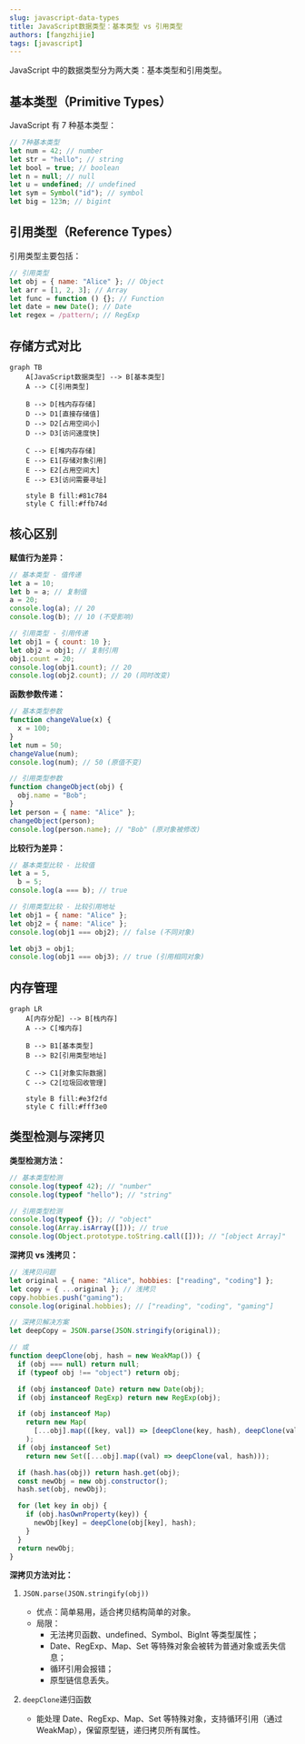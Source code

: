 ```yaml
---
slug: javascript-data-types
title: JavaScript数据类型：基本类型 vs 引用类型
authors: [fangzhijie]
tags: [javascript]
---
```


JavaScript 中的数据类型分为两大类：基本类型和引用类型。

<!-- truncate -->

## 基本类型（Primitive Types）

JavaScript 有 7 种基本类型：

```javascript
// 7种基本类型
let num = 42; // number
let str = "hello"; // string
let bool = true; // boolean
let n = null; // null
let u = undefined; // undefined
let sym = Symbol("id"); // symbol
let big = 123n; // bigint
```

## 引用类型（Reference Types）

引用类型主要包括：

```javascript
// 引用类型
let obj = { name: "Alice" }; // Object
let arr = [1, 2, 3]; // Array
let func = function () {}; // Function
let date = new Date(); // Date
let regex = /pattern/; // RegExp
```

## 存储方式对比

```mermaid
graph TB
    A[JavaScript数据类型] --> B[基本类型]
    A --> C[引用类型]

    B --> D[栈内存存储]
    D --> D1[直接存储值]
    D --> D2[占用空间小]
    D --> D3[访问速度快]

    C --> E[堆内存存储]
    E --> E1[存储对象引用]
    E --> E2[占用空间大]
    E --> E3[访问需要寻址]

    style B fill:#81c784
    style C fill:#ffb74d
```

## 核心区别

**赋值行为差异：**

```javascript
// 基本类型 - 值传递
let a = 10;
let b = a; // 复制值
a = 20;
console.log(a); // 20
console.log(b); // 10 (不受影响)

// 引用类型 - 引用传递
let obj1 = { count: 10 };
let obj2 = obj1; // 复制引用
obj1.count = 20;
console.log(obj1.count); // 20
console.log(obj2.count); // 20 (同时改变)
```

**函数参数传递：**

```javascript
// 基本类型参数
function changeValue(x) {
  x = 100;
}
let num = 50;
changeValue(num);
console.log(num); // 50 (原值不变)

// 引用类型参数
function changeObject(obj) {
  obj.name = "Bob";
}
let person = { name: "Alice" };
changeObject(person);
console.log(person.name); // "Bob" (原对象被修改)
```

**比较行为差异：**

```javascript
// 基本类型比较 - 比较值
let a = 5,
  b = 5;
console.log(a === b); // true

// 引用类型比较 - 比较引用地址
let obj1 = { name: "Alice" };
let obj2 = { name: "Alice" };
console.log(obj1 === obj2); // false (不同对象)

let obj3 = obj1;
console.log(obj1 === obj3); // true (引用相同对象)
```

## 内存管理

```mermaid
graph LR
    A[内存分配] --> B[栈内存]
    A --> C[堆内存]

    B --> B1[基本类型]
    B --> B2[引用类型地址]

    C --> C1[对象实际数据]
    C --> C2[垃圾回收管理]

    style B fill:#e3f2fd
    style C fill:#fff3e0
```

## 类型检测与深拷贝

**类型检测方法：**

```javascript
// 基本类型检测
console.log(typeof 42); // "number"
console.log(typeof "hello"); // "string"

// 引用类型检测
console.log(typeof {}); // "object"
console.log(Array.isArray([])); // true
console.log(Object.prototype.toString.call([])); // "[object Array]"
```

**深拷贝 vs 浅拷贝：**

```javascript
// 浅拷贝问题
let original = { name: "Alice", hobbies: ["reading", "coding"] };
let copy = { ...original }; // 浅拷贝
copy.hobbies.push("gaming");
console.log(original.hobbies); // ["reading", "coding", "gaming"]

// 深拷贝解决方案
let deepCopy = JSON.parse(JSON.stringify(original));

// 或
function deepClone(obj, hash = new WeakMap()) {
  if (obj === null) return null;
  if (typeof obj !== "object") return obj;

  if (obj instanceof Date) return new Date(obj);
  if (obj instanceof RegExp) return new RegExp(obj);

  if (obj instanceof Map)
    return new Map(
      [...obj].map(([key, val]) => [deepClone(key, hash), deepClone(val, hash)])
    );
  if (obj instanceof Set)
    return new Set([...obj].map((val) => deepClone(val, hash)));

  if (hash.has(obj)) return hash.get(obj);
  const newObj = new obj.constructor();
  hash.set(obj, newObj);

  for (let key in obj) {
    if (obj.hasOwnProperty(key)) {
      newObj[key] = deepClone(obj[key], hash);
    }
  }
  return newObj;
}
```

**深拷贝方法对比：**

1. `JSON.parse(JSON.stringify(obj))`

   - 优点：简单易用，适合拷贝结构简单的对象。
   - 局限：
     - 无法拷贝函数、undefined、Symbol、BigInt 等类型属性；
     - Date、RegExp、Map、Set 等特殊对象会被转为普通对象或丢失信息；
     - 循环引用会报错；
     - 原型链信息丢失。

2. `deepClone`递归函数
   - 能处理 Date、RegExp、Map、Set 等特殊对象，支持循环引用（通过 WeakMap），保留原型链，递归拷贝所有属性。
